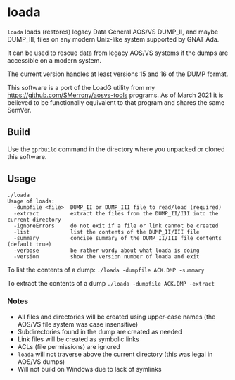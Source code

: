 # loada

`loada` loads (restores) legacy Data General AOS/VS DUMP_II, and maybe DUMP_III, files on any modern Unix-like system supported by GNAT Ada.

It can be used to rescue data from legacy AOS/VS systems if the dumps are accessible on a modern system.  

The current version handles at least versions 15 and 16 of the DUMP format.

This software is a port of the LoadG utility from my https://github.com/SMerrony/aosvs-tools programs.
As of March 2021 it is believed to be functionally equivalent to that program and shares the same SemVer.

## Build

Use the `gprbuild` command in the directory where you unpacked or cloned this software.

## Usage
```
./loada
Usage of loada:
  -dumpfile <file>  DUMP_II or DUMP_III file to read/load (required)
  -extract          extract the files from the DUMP_II/III into the current directory
  -ignoreErrors     do not exit if a file or link cannot be created
  -list             list the contents of the DUMP_II/III file
  -summary          concise summary of the DUMP_II/III file contents (default true)
  -verbose          be rather wordy about what loada is doing
  -version          show the version number of loada and exit
  ```

To list the contents of a dump: `./loada -dumpfile ACK.DMP -summary`

To extract the contents of a dump `./loada -dumpfile ACK.DMP -extract` 

### Notes
 * All files and directories will be created using upper-case names
(the AOS/VS file system was case insensitive) 
 * Subdirectories found in the dump are created as needed
 * Link files will be created as symbolic links
 * ACLs (file permissions) are ignored
 * `loada` will not traverse above the current directory (this was legal in AOS/VS dumps) 
 * Will not build on Windows due to lack of symlinks
